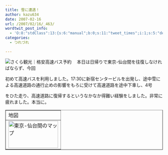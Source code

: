 ```yaml
---
title: 雪に遭遇！
author: kazu634
date: 2007-02-16
url: /2007/02/16/_463/
wordtwit_post_info:
  - 'O:8:"stdClass":13:{s:6:"manual";b:0;s:11:"tweet_times";i:1;s:5:"delay";i:0;s:7:"enabled";i:1;s:10:"separation";s:2:"60";s:7:"version";s:3:"3.7";s:14:"tweet_template";b:0;s:6:"status";i:2;s:6:"result";a:0:{}s:13:"tweet_counter";i:2;s:13:"tweet_log_ids";a:1:{i:0;i:2797;}s:9:"hash_tags";a:0:{}s:8:"accounts";a:1:{i:0;s:7:"kazu634";}}'
categories:
  - つれづれ

---
```

<div class="section">
<p>
<a href="http://www.489.fm/" onclick="__gaTracker('send', 'event', 'outbound-article', 'http://www.489.fm/', '');" target="_blank"><img align="left" alt="さくら観光｜格安高速バス予約" src="http://img.simpleapi.net/small/http://www.489.fm/" border="0" /></a>
</p>
  
<p>
    　本日は日帰りで東京-仙台間を往復しなければならず、今回
</p>
  
<p>
    初めて高速バスを利用しました。17:30に新宿センタービルを出発し、途中雪による高速道路の通行止めの影響をもろに受けて高速道路を途中下車し、4号
</p>
  
<p>
    をひた走り、高速道路に復帰するというなかなか得難い経験をしました。非常に疲れました。本当に。
</p>
  
<p>
<center>
</p> 
      
<p>
<table cellspacing="0" cellpadding="2" border="1">
<tr valign="top">
<td>
              地図
</td>
</tr>
          
<tr valign="top">
<td>
<a href="http://maps.google.co.jp/maps?f=q&hl=ja&q=http://www.k3.dion.ne.jp/%7Esimoom/20070215_01.kml&ie=UTF8&z=12&om=1" onclick="__gaTracker('send', 'event', 'outbound-article', 'http://maps.google.co.jp/maps?f=q&hl=ja&q=http://www.k3.dion.ne.jp/%7Esimoom/20070215_01.kml&ie=UTF8&z=12&om=1', '');" target="_blank"><img width="159" alt="東京-仙台間のマップ" src="http://image.blog.livedoor.jp/simoom634/imgs/a/3/a38f5617-s.jpg" height="86" border="0" /></a>
</td>
</tr>
</table>
        
<p>
</center> </div>